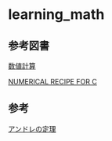 # learning_math

## 参考図書

[数値計算]()

[NUMERICAL RECIPE FOR C](https://www.amazon.co.jp/%E3%83%8B%E3%83%A5%E3%83%BC%E3%83%A1%E3%83%AA%E3%82%AB%E3%83%AB%E3%83%AC%E3%82%B7%E3%83%94%E3%83%BB%E3%82%A4%E3%83%B3%E3%83%BB%E3%82%B7%E3%83%BC-%E6%97%A5%E6%9C%AC%E8%AA%9E%E7%89%88%E2%80%95C%E8%A8%80%E8%AA%9E%E3%81%AB%E3%82%88%E3%82%8B%E6%95%B0%E5%80%A4%E8%A8%88%E7%AE%97%E3%81%AE%E3%83%AC%E3%82%B7%E3%83%94-William-H-Press/dp/4874085601)

## 参考

[ラマヌジャン]:(http://ramanujan.sirinudi.org/index.html)

[](http://www.coronasha.co.jp/np/download/4909465865.pdf)


[](https://www.pebblewind.com/entry/2017/06/10/231249)

[](https://kame-math.hatenadiary.org/entry/20070305/p1)

[](http://commutative.world.coocan.jp/blog3/2011/04/post-87.html)

[](https://uwitenpen.hatenadiary.org/entries/2011/12/03)

[](http://bugrammer.hateblo.jp/entry/2016/04/14/191151)

[](https://detail.chiebukuro.yahoo.co.jp/qa/question_detail/q14174007704)

[](https://ameblo.jp/tta33cc/entry-12375868351.html)

[](https://eman-physics.net/math/delta_func.html)

[](http://ogyahogya.hatenablog.com/entry/2014/10/03/%E8%B6%85%E9%96%A2%E6%95%B0)

[](http://kmktwo.blog95.fc2.com/blog-entry-118.html)

[](http://integers.hatenablog.com/entry/Ramanujan-Nagell)

[](https://wired.jp/2016/10/21/ramanujyan/)

[](https://pract.hatenadiary.org/entries/2005/01/23)

[](http://www.toplevel-exam.com/%E6%95%B0%E5%AD%A6%E3%81%AE%EF%BC%92%EF%BC%93%E3%81%AE%E5%95%8F%E9%A1%8C%EF%BC%8D%E3%83%92%E3%83%AB%E3%83%99%E3%83%AB%E3%83%88%E3%81%8C1900%E5%B9%B4%E3%81%AB%E6%8F%90%E6%A1%88%E3%81%97%E3%81%9F/)

[](https://lemniscus.hatenablog.com/entry/20140712/1405147474)

[](http://watanabeckeiich.hatenablog.com/entry/2016/10/08/214834)

[](http://www.math.nagoya-u.ac.jp/~namikawa/download/ABFN06-06.pdf)

[](https://eman-physics.net/math/imaginary05.html)

[](https://www.nli-research.co.jp/report/detail/id=57972?site=nli)

[](http://integers.hatenablog.com/entry/2016/03/14/184040)

[](https://bluexlab.tokyo/941)

[](http://newshareing.com/abcconjecture/)

[](https://www.mersenne.org/)

[](https://ja.wikipedia.org/wiki/%E3%83%A1%E3%83%AB%E3%82%BB%E3%83%B3%E3%83%8C%E6%95%B0#%E3%83%A1%E3%83%AB%E3%82%BB%E3%83%B3%E3%83%8C%E7%B4%A0%E6%95%B0)

[](https://ja.wikipedia.org/wiki/%E3%82%B5%E3%83%B3%E3%83%80%E3%83%A9%E3%83%A0%E3%81%AE%E7%AF%A9)

[](https://ja.wikipedia.org/wiki/%E7%AF%A9%E6%B3%95)

[](https://ja.wikipedia.org/wiki/%E7%AF%A9%E6%B3%95)

[](https://www.chem-station.com/odos/2010/01/-rosenmund-reduction.html)

[](http://physics.thick.jp/Spectrum_Analysis/Section2/2-8.html)

[](https://shin-1985.hatenadiary.org/entry/20110903/1315073593)

[](https://mathtrain.jp/)

[](https://mathtrain.jp/brahmagupta)

[アンドレの定理](https://mathtrain.jp/tansecnumber)
